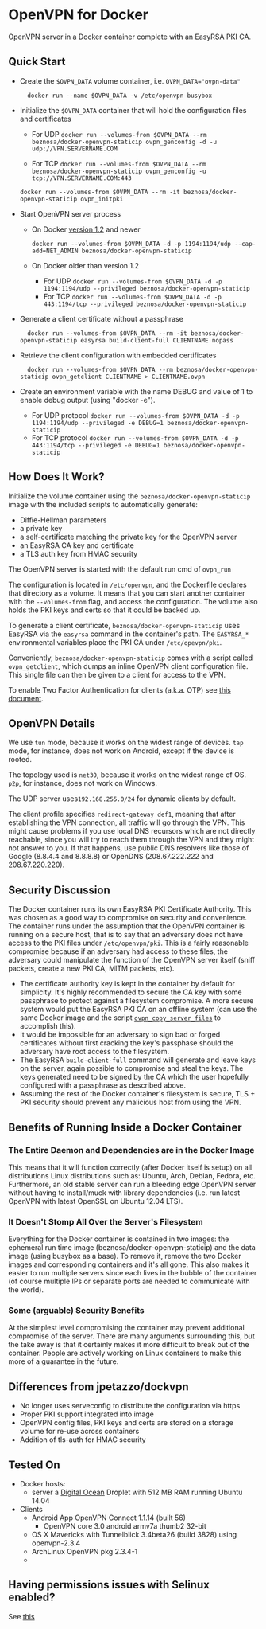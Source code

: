# OpenVPN for Docker

OpenVPN server in a Docker container complete with an EasyRSA PKI CA.

## Quick Start

* Create the `$OVPN_DATA` volume container, i.e. `OVPN_DATA="ovpn-data"`

        docker run --name $OVPN_DATA -v /etc/openvpn busybox

* Initialize the `$OVPN_DATA` container that will hold the configuration files and certificates
  - For UDP
    `docker run --volumes-from $OVPN_DATA --rm beznosa/docker-openvpn-staticip ovpn_genconfig -d -u udp://VPN.SERVERNAME.COM`

  - For TCP
    `docker run --volumes-from $OVPN_DATA --rm beznosa/docker-openvpn-staticip ovpn_genconfig -u tcp://VPN.SERVERNAME.COM:443`


  `docker run --volumes-from $OVPN_DATA --rm -it beznosa/docker-openvpn-staticip ovpn_initpki`

* Start OpenVPN server process

    - On Docker [version 1.2](http://blog.docker.com/2014/08/announcing-docker-1-2-0/) and newer

      `docker run --volumes-from $OVPN_DATA -d -p 1194:1194/udp --cap-add=NET_ADMIN beznosa/docker-openvpn-staticip`

    - On Docker older than version 1.2

        + For UDP
            `docker run --volumes-from $OVPN_DATA -d -p 1194:1194/udp --privileged beznosa/docker-openvpn-staticip`
        + For TCP
            `docker run --volumes-from $OVPN_DATA -d -p 443:1194/tcp --privileged beznosa/docker-openvpn-staticip`

* Generate a client certificate without a passphrase

        docker run --volumes-from $OVPN_DATA --rm -it beznosa/docker-openvpn-staticip easyrsa build-client-full CLIENTNAME nopass

* Retrieve the client configuration with embedded certificates

        docker run --volumes-from $OVPN_DATA --rm beznosa/docker-openvpn-staticip ovpn_getclient CLIENTNAME > CLIENTNAME.ovpn

* Create an environment variable with the name DEBUG and value of 1 to enable debug output (using "docker -e").
  - For UDP protocol
    `docker run --volumes-from $OVPN_DATA -d -p 1194:1194/udp --privileged -e DEBUG=1 beznosa/docker-openvpn-staticip`
  - For TCP protocol
    `docker run --volumes-from $OVPN_DATA -d -p 443:1194/tcp --privileged -e DEBUG=1 beznosa/docker-openvpn-staticip`

## How Does It Work?

Initialize the volume container using the `beznosa/docker-openvpn-staticip` image with the
included scripts to automatically generate:

- Diffie-Hellman parameters
- a private key
- a self-certificate matching the private key for the OpenVPN server
- an EasyRSA CA key and certificate
- a TLS auth key from HMAC security

The OpenVPN server is started with the default run cmd of `ovpn_run`

The configuration is located in `/etc/openvpn`, and the Dockerfile
declares that directory as a volume. It means that you can start another
container with the `--volumes-from` flag, and access the configuration.
The volume also holds the PKI keys and certs so that it could be backed up.

To generate a client certificate, `beznosa/docker-openvpn-staticip` uses EasyRSA via the
`easyrsa` command in the container's path.  The `EASYRSA_*` environmental
variables place the PKI CA under `/etc/opevpn/pki`.

Conveniently, `beznosa/docker-openvpn-staticip` comes with a script called `ovpn_getclient`,
which dumps an inline OpenVPN client configuration file.  This single file can
then be given to a client for access to the VPN.

To enable Two Factor Authentication for clients (a.k.a. OTP) see [this document](/docs/otp.md).

## OpenVPN Details

We use `tun` mode, because it works on the widest range of devices.
`tap` mode, for instance, does not work on Android, except if the device
is rooted.

The topology used is `net30`, because it works on the widest range of OS.
`p2p`, for instance, does not work on Windows.

The UDP server uses`192.168.255.0/24` for dynamic clients by default.

The client profile specifies `redirect-gateway def1`, meaning that after
establishing the VPN connection, all traffic will go through the VPN.
This might cause problems if you use local DNS recursors which are not
directly reachable, since you will try to reach them through the VPN
and they might not answer to you. If that happens, use public DNS
resolvers like those of Google (8.8.4.4 and 8.8.8.8) or OpenDNS
(208.67.222.222 and 208.67.220.220).


## Security Discussion

The Docker container runs its own EasyRSA PKI Certificate Authority.  This was
chosen as a good way to compromise on security and convenience.  The container
runs under the assumption that the OpenVPN container is running on a secure
host, that is to say that an adversary does not have access to the PKI files
under `/etc/openvpn/pki`.  This is a fairly reasonable compromise because if an
adversary had access to these files, the adversary could manipulate the
function of the OpenVPN server itself (sniff packets, create a new PKI CA, MITM
packets, etc).

* The certificate authority key is kept in the container by default for
  simplicity.  It's highly recommended to secure the CA key with some
  passphrase to protect against a filesystem compromise.  A more secure system
  would put the EasyRSA PKI CA on an offline system (can use the same Docker
  image and the script [`ovpn_copy_server_files`](/docs/paranoid.md) to accomplish this).
* It would be impossible for an adversary to sign bad or forged certificates
  without first cracking the key's passphase should the adversary have root
  access to the filesystem.
* The EasyRSA `build-client-full` command will generate and leave keys on the
  server, again possible to compromise and steal the keys.  The keys generated
  need to be signed by the CA which the user hopefully configured with a passphrase
  as described above.
* Assuming the rest of the Docker container's filesystem is secure, TLS + PKI
  security should prevent any malicious host from using the VPN.


## Benefits of Running Inside a Docker Container

### The Entire Daemon and Dependencies are in the Docker Image

This means that it will function correctly (after Docker itself is setup) on
all distributions Linux distributions such as: Ubuntu, Arch, Debian, Fedora,
etc.  Furthermore, an old stable server can run a bleeding edge OpenVPN server
without having to install/muck with library dependencies (i.e. run latest
OpenVPN with latest OpenSSL on Ubuntu 12.04 LTS).

### It Doesn't Stomp All Over the Server's Filesystem

Everything for the Docker container is contained in two images: the ephemeral
run time image (beznosa/docker-openvpn-staticip) and the data image (using busybox as a
base).  To remove it, remove the two Docker images and corresponding containers
and it's all gone.  This also makes it easier to run multiple servers since
each lives in the bubble of the container (of course multiple IPs or separate
ports are needed to communicate with the world).

### Some (arguable) Security Benefits

At the simplest level compromising the container may prevent additional
compromise of the server.  There are many arguments surrounding this, but the
take away is that it certainly makes it more difficult to break out of the
container.  People are actively working on Linux containers to make this more
of a guarantee in the future.

## Differences from jpetazzo/dockvpn

* No longer uses serveconfig to distribute the configuration via https
* Proper PKI support integrated into image
* OpenVPN config files, PKI keys and certs are stored on a storage
  volume for re-use across containers
* Addition of tls-auth for HMAC security

## Tested On

* Docker hosts:
  * server a [Digital Ocean](https://www.digitalocean.com/?refcode=d19f7fe88c94) Droplet with 512 MB RAM running Ubuntu 14.04
* Clients
  * Android App OpenVPN Connect 1.1.14 (built 56)
     * OpenVPN core 3.0 android armv7a thumb2 32-bit
  * OS X Mavericks with Tunnelblick 3.4beta26 (build 3828) using openvpn-2.3.4
  * ArchLinux OpenVPN pkg 2.3.4-1
  *

## Having permissions issues with Selinux enabled?

See [this](docs/selinux.md)
